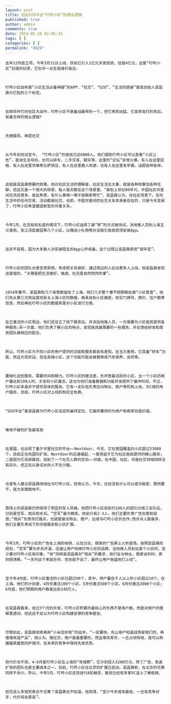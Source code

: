 ```yaml
---
layout: post
title: 社区O2O平台“叮咚小区”的商业逻辑
published: true
author: admin
comments: true
date: 2014-05-16 02:05:43
tags: [ ]
categories: [ ]
permalink: "4929"
---
```




  
    去年12月底立项，今年3月21日上线，目前已引入1亿元天使投资，估值4亿元，这是“叮咚小区”创造的纪录，它似乎一出生就身价高企。
  
  
  
    叮咚小区自称是“小区生活必备神器”的APP，“社交”、“O2O”、“生活的链接”是其创始人梁昌霖为它贴的三个标签。
  
  
  
    在即将开打的社区大战中，叮咚小区不是备战最早的一个，但它来势凶猛，它高举高打的背后，有着怎样的商业逻辑?
  
  
  
    先做服务，再提社交
  
  
  
    从今年初测试至今， “叮咚小区”的居民已近6000人。他们借助叮咚小区可以查看“小区公告”，查询生活号码，也可以拼车、二手交易、聊天等，这里的“论坛”非常火爆，有人在这里招租，有人在这里求推荐比萨饼店，有人在这里邀人同游，也有人在这里发牢骚，话题各种各样。
  
  
  
    这就是梁昌霖想要的效果。他对社区生活的理解是，社区生活无大事，就是各种琐事加各种无聊，但这又是一个很大的场景，每人每天都在这个场景里。“直到上世纪80年代，中国社区邻里间交流还很多，彼此熟悉，有什么事喊一嗓子就都来帮忙”，梁昌霖认为，在社区场景下，任何生活中的任何交易、活动都是社交，也即，中国邻里间的社交关系本来是存在的，只是今天变弱了，叮咚小区希望建造新型的邻里关系。
  
  
  
    今年1月，在没有知名度的情况下，叮咚小区选择了最“笨”的方式做测试，派地推人员到上海玉兰香苑、张江汤臣豪园等几个小区，以赠送小礼物等办法吸引居民现场安装App。
  
  
  
    这并不容易，因为大多数人对安装陌生的App心怀戒备。这个过程让梁昌霖感觉“很辛苦”。
  
  
  
    叮咚小区的团队也曾苦思冥想，考虑把关系做好，通过周边的人拉动更多人上线。但梁昌霖发现这是错的，“关键是把生活做好，做透，社交是自然而然的事”。
  
  
  
    2014年春节，梁昌霖和几个高管都留在了上海，他们几乎整个春节假期都在做“小区普查”，他们先从第三方网站查找有关上海小区的数据，再亲自到小区摸底，核实门牌号、房价、住户数等信息，然后再在叮咚小区的数据库里对小区进行分类。
  
  
  
    在已激活的小区周边，他们还设立了线下服务站，并派驻地推人员，一方面要为小区居民提供各种服务;另一方面，他们负责了解小区的特点，发现居民最需要的一些服务，并反馈给研发和商务团队做相应的配合。
  
  
  
    所以，叮咚小区为不同小区的用户提供的功能和服务都各有差别。在玉兰香苑，它具备“拼车”功能，而且大受欢迎。但在高端小区，这个功能可能会被替换成汽车保养、会所等。
  
  
  
    要细化这些服务，需要时间和精力。叮咚小区的做法是，先开放最活跃的小区，当一个小区的用户量达到100人时，才会将小区激活，这也为他们准备数据和功能开发提供了缓冲时间。不过，叮咚小区本身并不提供具体的服务。它有一支队伍负责拉动物业、商户等机构上线，为C端的用户服务，目前，叮咚小区对上线机构完全免费。
  
  
  
    “O2O平台”是梁昌霖为叮咚小区设定的最终定位，它最终要同时为用户和商家创造价值。
  
  
  
    唯快不破的扩张最有效
  
  
  
    在美国，也出现了基于邻里社交的平台——Nextdoor，今天，它在美国覆盖的小区超过33000个，目前正在向国际扩张。Nextdoor的迅速崛起，一是得益于它为社区居民提供的精心服务;二是因为它另辟蹊径，找到了一个社交人群的空白——邻居。在中国，社区、邻居社交领域同样没有巨头，但正在以身试水的人不在少数。
  
  
  
    也曾有人建议梁昌霖悄悄壮大叮咚小区。但他认为，今天，已经没有什么可以成为秘密，既然要干，就大张旗鼓地干。
  
  
  
    商场上的梁昌霖仍然保持了明显的军人风格。他把叮咚小区目前约100人的团队分成三支队伍，分别是空军、炮兵和步兵。“空军”最为精炼，目前只有2-3人，他们主要负责广告创意和投放;“炮兵”负责攻打据点，也就是接洽物业、商户，达成与叮咚小区的合作;而步兵人数最多，他们主要负责线下的邻居服务和小区扩展。
  
  
  
    今年3月，叮咚小区的广告在上海的地铁，以及分众、框架的广告屏上火热登场。按照梁昌霖的规划，“空军”要为步兵开道，迅速让用户知晓叮咚小区的品牌，当地推人员到达某个小区时，至少要对叮咚小区有印象。“快”同样是梁昌霖对“炮兵”的要求，他们在与物业、商家谈判时，原则很清晰，“一天内谈下来就合作，否则就不谈了，最终让用户倒逼他们上线”。
  
  
  
    至今年4月底，叮咚小区激活的小区已超过90个，其中，用户量在千人以上的小区超过10个。在上海，他们的计划是，4月份激活100个小区，5月份激活500个小区，6月份激活2000个小区; 6月底，他们预期的用户数是达到140万人。
  
  
  
    在梁昌霖看来，经过3个月的开发，叮咚小区积累的最核心的东西不是用户数，而是对用户的理解更透彻。但这还不足以为叮咚小区构建足够的竞争壁垒。
  
  
  
    尽管如此，梁昌霖拒绝再用“小米加步枪”的战术。“一定要快，先让用户知道战场是我们的，再慢慢改造产品”，他认为，做社交，用户是最重要的，而且难攻易守，一旦占领阵地，就可以构建越来越宽的护城河，在未来的竞争中保持先发优势。
  
  
  
    但代价也不菲。4-6月是叮咚小区在上海的“攻城期”，它计划投入5200万元，除了广告，急速扩张的团队也是主要成本之一。目前，叮咚小区在北京的扩展已启动。梁昌霖称，在北京的花费同样不会少。所以，今年5月，叮咚小区还将进行A轮融资，据说已经有多家VC送上了橄榄枝。
  
  
  
    但花这么多钱究竟合不合算？梁昌霖也不知道。他觉得，“至少今天成本最低，一旦有竞争对手，代价将会更高”。
  
